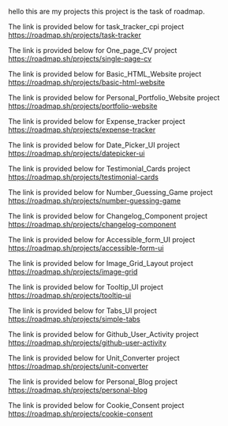 hello 
this are my projects 
this project is the task of roadmap. 

The link is provided below for task_tracker_cpi project
https://roadmap.sh/projects/task-tracker

The link is provided below for One_page_CV project
https://roadmap.sh/projects/single-page-cv

The link is provided below for Basic_HTML_Website project
https://roadmap.sh/projects/basic-html-website

The link is provided below for Personal_Portfolio_Website project
https://roadmap.sh/projects/portfolio-website

The link is provided below for Expense_tracker project
https://roadmap.sh/projects/expense-tracker

The link is provided below for Date_Picker_UI project
https://roadmap.sh/projects/datepicker-ui

The link is provided below for Testimonial_Cards project
https://roadmap.sh/projects/testimonial-cards

The link is provided below for Number_Guessing_Game project
https://roadmap.sh/projects/number-guessing-game

The link is provided below for Changelog_Component project
https://roadmap.sh/projects/changelog-component

The link is provided below for Accessible_form_UI project
https://roadmap.sh/projects/accessible-form-ui

The link is provided below for Image_Grid_Layout project
https://roadmap.sh/projects/image-grid

The link is provided below for Tooltip_UI project
https://roadmap.sh/projects/tooltip-ui

The link is provided below for Tabs_UI project
https://roadmap.sh/projects/simple-tabs

The link is provided below for Github_User_Activity project
https://roadmap.sh/projects/github-user-activity

The link is provided below for Unit_Converter project
https://roadmap.sh/projects/unit-converter

The link is provided below for Personal_Blog project
https://roadmap.sh/projects/personal-blog

The link is provided below for Cookie_Consent project
https://roadmap.sh/projects/cookie-consent

